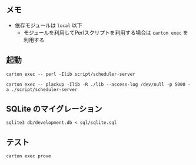 ## メモ
- 依存モジュールは `local` 以下
  - モジュールを利用してPerlスクリプトを利用する場合は `carton exec` を利用する

## 起動
```shell
carton exec -- perl -Ilib script/scheduler-server
```

```shell
carton exec -- plackup -Ilib -R ./lib --access-log /dev/null -p 5000 -a ./script/scheduler-server
```

## SQLite のマイグレーション
```shell
sqlite3 db/development.db < sql/sqlite.sql
```

## テスト
```shell
carton exec prove
```